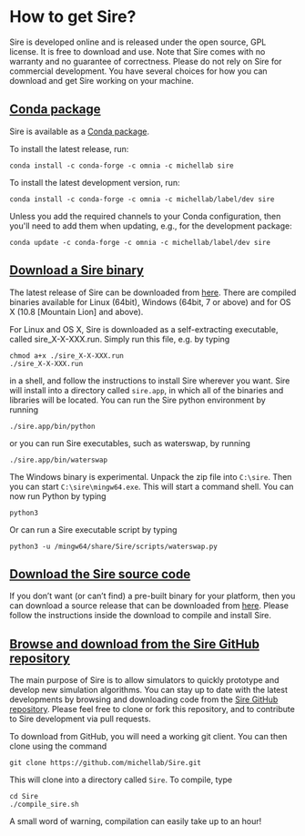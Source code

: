 # How to get Sire?

Sire is developed online and is released under the open source, GPL license. 
It is free to download and use. Note that Sire comes with no warranty and 
no guarantee of correctness. Please do not rely on Sire for commercial development.
You have several choices for how you can download and get Sire working on your machine.

## [Conda package](https://anaconda.org/michellab/sire)

Sire is available as a [Conda package](https://anaconda.org/michellab/sire).

To install the latest release, run:

```
conda install -c conda-forge -c omnia -c michellab sire
```

To install the latest development version, run:

```
conda install -c conda-forge -c omnia -c michellab/label/dev sire
```

Unless you add the required channels to your Conda configuration, then you'll
need to add them when updating, e.g., for the development package:

```
conda update -c conda-forge -c omnia -c michellab/label/dev sire
```

## [Download a Sire binary](binaries.md)

The latest release of Sire can be downloaded from 
[here](binaries.md). There are compiled binaries available for 
Linux (64bit), Windows (64bit, 7 or above) and for OS X (10.8 [Mountain Lion] and above). 

For Linux and OS X, Sire is downloaded as a self-extracting executable, called sire_X-X-XXX.run. 
Simply run this file, e.g. by typing 

```
chmod a+x ./sire_X-X-XXX.run
./sire_X-X-XXX.run
```
in a shell, and follow the instructions to install Sire wherever you want. 
Sire will install into a directory called `sire.app`, in which all of the 
binaries and libraries will be located. You can run the Sire python environment 
by running 

```
./sire.app/bin/python
```

or you can run Sire executables, such as waterswap, by running 

```
./sire.app/bin/waterswap
```

The Windows binary is experimental. Unpack the zip file into `C:\sire`. Then
you can start `C:\sire\mingw64.exe`. This will start a command shell. You 
can now run Python by typing

```
python3
```

Or can run a Sire executable script by typing

```
python3 -u /mingw64/share/Sire/scripts/waterswap.py
```

## [Download the Sire source code](source.md)

If you don’t want (or can’t find) a pre-built binary for your platform, 
then you can download a source release that can be downloaded from 
[here](source.md). Please follow the instructions inside the download 
to compile and install Sire.

## [Browse and download from the Sire GitHub repository](https://github.com/michellab/Sire)

The main purpose of Sire is to allow simulators to quickly prototype 
and develop new simulation algorithms. You can stay up to date with the 
latest developments by browsing and downloading code from the 
[Sire GitHub repository](https://github.com/michellab/Sire). 
Please feel free to clone or fork this repository, and to contribute to
Sire development via pull requests.

To download from GitHub, you will need a working git client. You can
then clone using the command

```
git clone https://github.com/michellab/Sire.git
```

This will clone into a directory called `Sire`. To compile, type

```
cd Sire
./compile_sire.sh
```

A small word of warning, compilation can easily take up to an hour!
